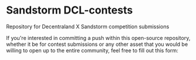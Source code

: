 # Sandstorm DCL-contests
Repository for Decentraland X Sandstorm competition submissions

If you're interested in committing a push within this open-source repository, whether it be for contest submissions or any other asset that you would be willing to open up to the entire community, feel free to fill out this form: 
